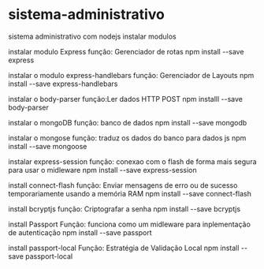 # sistema-administrativo
sistema administrativo com nodejs
instalar modulos 

instalar modulo Express
    função: Gerenciador de rotas
    npm install --save express

instalar o modulo express-handlebars
    função: Gerenciador de Layouts
    npm install --save express-handlebars

instalar o body-parser
    função:Ler dados HTTP POST
    npm installl --save body-parser

instalar o mongoDB
    função: banco de dados
    npm install --save mongodb

instalar o mongose
    função: traduz os dados do banco para dados js
    npm install --save mongoose

instalar express-session
    função: conexao com o flash de forma mais segura para usar o midleware
    npm install --save express-session

install connect-flash
    função: Enviar mensagens de erro ou de sucesso temporariamente usando a memória RAM
    npm install --save connect-flash

install bcryptjs
    função: Criptografar a senha
    npm install --save bcryptjs

install Passport
    Função: funciona como um midleware para inplementação de autenticação 
    npm install --save passport

install passport-local
    Função: Estratégia de Validação Local 
    npm install --save passport-local